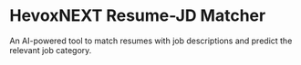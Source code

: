 # HevoxNEXT Resume-JD Matcher
An AI-powered tool to match resumes with job descriptions and predict the relevant job category.